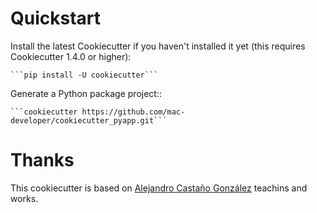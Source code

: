 # Quickstart

Install the latest Cookiecutter if you haven't installed it yet (this requires
Cookiecutter 1.4.0 or higher):

    ```pip install -U cookiecutter```

Generate a Python package project::

    ```cookiecutter https://github.com/mac-developer/cookiecutter_pyapp.git```


# Thanks

This cookiecutter is based on [Alejandro Castaño González](https://github.com/acgdeveloper) teachins and works.